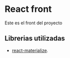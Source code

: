 # React front
Este es el front del proyecto

## Librerias utilizadas
- [react-materialize](https://www.npmjs.com/package/react-materialize).
